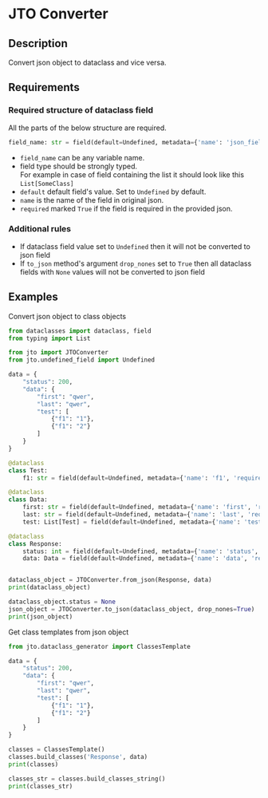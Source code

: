 # JTO Converter

## Description
Convert json object to dataclass and vice versa.  

## Requirements
### Required structure of dataclass field
All the parts of the below structure are required.
```python
field_name: str = field(default=Undefined, metadata={'name': 'json_field_name', 'required': False})
```
- `field_name` can be any variable name.
- field type should be strongly typed.   
For example in case of field containing the list it should look like this `List[SomeClass]`
- `default` default field's value. Set to `Undefined` by default.
- `name` is the name of the field in original json.
- `required` marked `True` if the field is required in the provided json.

### Additional rules
- If dataclass field value set to `Undefined` then it will not be converted to json field
- If `to_json` method's argument `drop_nones` set to `True` 
then all dataclass fields with `None` values will not be converted to json field

## Examples

Convert json object to class objects
```python
from dataclasses import dataclass, field
from typing import List

from jto import JTOConverter
from jto.undefined_field import Undefined

data = {
    "status": 200,
    "data": {
        "first": "qwer",
        "last": "qwer",
        "test": [
            {"f1": "1"},
            {"f1": "2"}
        ]
    }
}

@dataclass
class Test:
    f1: str = field(default=Undefined, metadata={'name': 'f1', 'required': False})

@dataclass
class Data:
    first: str = field(default=Undefined, metadata={'name': 'first', 'required': False})
    last: str = field(default=Undefined, metadata={'name': 'last', 'required': False})
    test: List[Test] = field(default=Undefined, metadata={'name': 'test', 'required': False})

@dataclass
class Response:
    status: int = field(default=Undefined, metadata={'name': 'status', 'required': False})
    data: Data = field(default=Undefined, metadata={'name': 'data', 'required': False})


dataclass_object = JTOConverter.from_json(Response, data)
print(dataclass_object)

dataclass_object.status = None
json_object = JTOConverter.to_json(dataclass_object, drop_nones=True)
print(json_object)
```
Get class templates from json object
```python
from jto.dataclass_generator import ClassesTemplate

data = {
    "status": 200,
    "data": {
        "first": "qwer",
        "last": "qwer",
        "test": [
            {"f1": "1"},
            {"f1": "2"}
        ]
    }
}

classes = ClassesTemplate()
classes.build_classes('Response', data)
print(classes)

classes_str = classes.build_classes_string()
print(classes_str)
```
